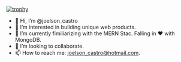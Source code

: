 [![trophy](https://github-profile-trophy.vercel.app/?username=joelsoncastro)](https://github.com/ryo-ma/github-profile-trophy)


- 👋 Hi, I’m @joelson_castro
- 👀 I’m interested in building unique web products.
- 🌱 I’m currently fimiliarizing with the MERN Stac. Falling in ❤️ with MongoDB.
- 💞️ I’m looking to collaborate.
- 📫 How to reach me: joelson_castro@hotmail.com.

<!---
joelsoncastro/joelsoncastro is a ✨ special ✨ repository because its `README.md` (this file) appears on your GitHub profile.
You can click the Preview link to take a look at your changes.
--->

